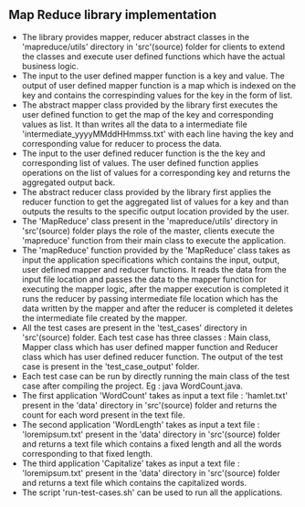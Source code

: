 ## Map Reduce library implementation

- The library provides mapper, reducer abstract classes in the 'mapreduce/utils' directory in 'src'(source) folder for clients to extend the classes and execute user defined functions which have the actual business logic. 
- The input to the user defined mapper function is a key and value. The output of user defined mapper function is a map which is indexed on the key and contains the correspinding values for the key in the form of list.
- The abstract mapper class provided by the library first executes the user defined function to get the map of the key and corresponding values as list. It than writes all the data to a intermediate file 'intermediate_yyyyMMddHHmmss.txt' with each line having the key and corresponding value for reducer to process the data.
- The input to the user defined reducer function is the the key and corresponding list of values. The user defined function applies operations on the list of values for a corresponding key and returns the aggregated output back. 
- The abstract reducer class provided by the library first applies the reducer function to get the aggregated list of values for a key and than outputs the results to the specific output location provided by the user.
- The 'MapReduce' class present in the 'mapreduce/utils' directory in 'src'(source) folder plays the role of the master, clients execute the 'mapreduce' function from their main class to execute the application. 
- The 'mapReduce' function provided by the 'MapReduce' class takes as input the application specifications which contains the input, output, user defined mapper and reducer functions. It reads the data from the input file location and passes the data to the mapper function for executing the mapper logic, after the mapper execution is completed it runs the reducer by passing intermediate file location which has the data written by the mapper and after the reducer is completed it deletes the intermediate file created by the mapper.
- All the test cases are present in the 'test_cases' directory in 'src'(source) folder. Each test case has three classes : Main class, Mapper class which has user defined mapper function and Reducer class which has user defined reducer function. The output of the test case is present in the 'test_case_output' folder.
- Each test case can be run by directly running the main class of the test case after compiling the project. Eg : java WordCount.java.
- The first application 'WordCount' takes as input a text file : 'hamlet.txt' present in the 'data' directory in 'src'(source) folder and returns the count for each word present in the text file. 
- The second application 'WordLength' takes as input a text file : 'loremipsum.txt' present in the 'data' directory in 'src'(source) folder and returns a text file which contains a fixed length and all the words corresponding to that fixed length.
- The third application 'Capitalize' takes as input a text file : 'loremipsum.txt' present in the 'data' directory in 'src'(source) folder and returns a text file which contains the capitalized words.
- The script 'run-test-cases.sh' can be used to run all the applications.
